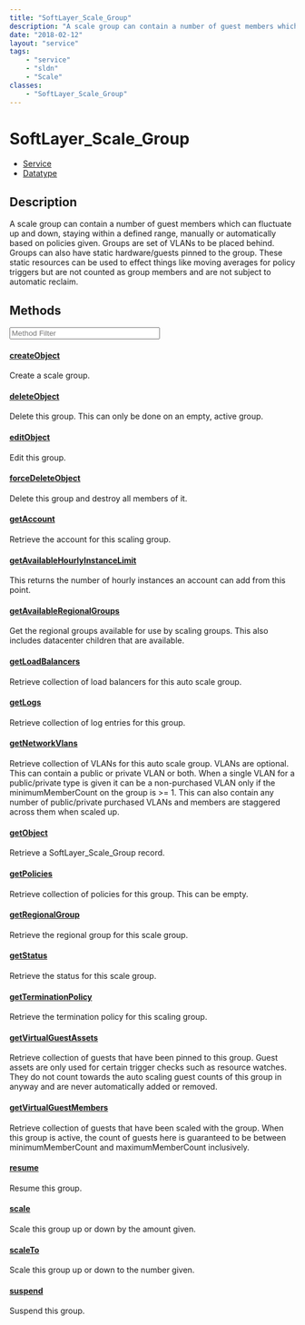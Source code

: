 ```yaml
---
title: "SoftLayer_Scale_Group"
description: "A scale group can contain a number of guest members which can fluctuate up and down, staying within a defined range, man... "
date: "2018-02-12"
layout: "service"
tags:
    - "service"
    - "sldn"
    - "Scale"
classes:
    - "SoftLayer_Scale_Group"
---
```

# SoftLayer_Scale_Group
<div id='service-datatype'>
    <ul id='sldn-reference-tabs'>
    <li id='service'> <a href='/reference/services/SoftLayer_Scale_Group' >Service</a></li>    <li id='datatype'> <a href='/reference/datatypes/SoftLayer_Scale_Group' >Datatype</a></li>
    </ul>
</div>

## Description
A scale group can contain a number of guest members which can fluctuate up and down, staying within a defined range, manually or automatically based on policies given. Groups are set of VLANs to be placed behind. Groups can also have static hardware/guests pinned to the group. These static resources can be used to effect things like moving averages for policy triggers but are not counted as group members and are not subject to automatic reclaim. 



        
<div id="properties" class="content service-content">

## Methods

<div class="view-filters">
    <div class="clearfix">
        <div class="search-input-box">
            <input placeholder="Method Filter" onkeyup="titleSearch(inputId='edit-combine', divId='method-div', elementClass='method-row')" 
                type="text" id="edit-combine" value="" size="30" maxlength="128" class="form-text">
        </div>
    </div>
</div>

<div id="method-div">

<div class="method-row">

#### [createObject](/reference/services/SoftLayer_Scale_Group/createObject)
Create a scale group. 
</div>

<div class="method-row">

#### [deleteObject](/reference/services/SoftLayer_Scale_Group/deleteObject)
Delete this group. This can only be done on an empty, active group. 
</div>

<div class="method-row">

#### [editObject](/reference/services/SoftLayer_Scale_Group/editObject)
Edit this group. 
</div>

<div class="method-row">

#### [forceDeleteObject](/reference/services/SoftLayer_Scale_Group/forceDeleteObject)
Delete this group and destroy all members of it.
</div>

<div class="method-row">

#### [getAccount](/reference/services/SoftLayer_Scale_Group/getAccount)
Retrieve the account for this scaling group.
</div>

<div class="method-row">

#### [getAvailableHourlyInstanceLimit](/reference/services/SoftLayer_Scale_Group/getAvailableHourlyInstanceLimit)
This returns the number of hourly instances an account can add from this point. 
</div>

<div class="method-row">

#### [getAvailableRegionalGroups](/reference/services/SoftLayer_Scale_Group/getAvailableRegionalGroups)
Get the regional groups available for use by scaling groups. This also includes datacenter children that are available. 
</div>

<div class="method-row">

#### [getLoadBalancers](/reference/services/SoftLayer_Scale_Group/getLoadBalancers)
Retrieve collection of load balancers for this auto scale group.
</div>

<div class="method-row">

#### [getLogs](/reference/services/SoftLayer_Scale_Group/getLogs)
Retrieve collection of log entries for this group.
</div>

<div class="method-row">

#### [getNetworkVlans](/reference/services/SoftLayer_Scale_Group/getNetworkVlans)
Retrieve collection of VLANs for this auto scale group. VLANs are optional. This can contain a public or private VLAN or both. When a single VLAN for a public/private type is given it can be a non-purchased VLAN only if the minimumMemberCount on the group is >= 1. This can also contain any number of public/private purchased VLANs and members are staggered across them when scaled up.
</div>

<div class="method-row">

#### [getObject](/reference/services/SoftLayer_Scale_Group/getObject)
Retrieve a SoftLayer_Scale_Group record.
</div>

<div class="method-row">

#### [getPolicies](/reference/services/SoftLayer_Scale_Group/getPolicies)
Retrieve collection of policies for this group. This can be empty.
</div>

<div class="method-row">

#### [getRegionalGroup](/reference/services/SoftLayer_Scale_Group/getRegionalGroup)
Retrieve the regional group for this scale group.
</div>

<div class="method-row">

#### [getStatus](/reference/services/SoftLayer_Scale_Group/getStatus)
Retrieve the status for this scale group.
</div>

<div class="method-row">

#### [getTerminationPolicy](/reference/services/SoftLayer_Scale_Group/getTerminationPolicy)
Retrieve the termination policy for this scaling group.
</div>

<div class="method-row">

#### [getVirtualGuestAssets](/reference/services/SoftLayer_Scale_Group/getVirtualGuestAssets)
Retrieve collection of guests that have been pinned to this group. Guest assets are only used for certain trigger checks such as resource watches. They do not count towards the auto scaling guest counts of this group in anyway and are never automatically added or removed.
</div>

<div class="method-row">

#### [getVirtualGuestMembers](/reference/services/SoftLayer_Scale_Group/getVirtualGuestMembers)
Retrieve collection of guests that have been scaled with the group. When this group is active, the count of guests here is guaranteed to be between minimumMemberCount and maximumMemberCount inclusively.
</div>

<div class="method-row">

#### [resume](/reference/services/SoftLayer_Scale_Group/resume)
Resume this group. 
</div>

<div class="method-row">

#### [scale](/reference/services/SoftLayer_Scale_Group/scale)
Scale this group up or down by the amount given. 
</div>

<div class="method-row">

#### [scaleTo](/reference/services/SoftLayer_Scale_Group/scaleTo)
Scale this group up or down to the number given. 
</div>

<div class="method-row">

#### [suspend](/reference/services/SoftLayer_Scale_Group/suspend)
Suspend this group. 
</div>
</div>

</div>

